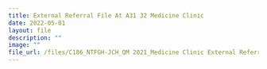 ```yaml
---
title: External Referral File At A31 32 Medicine Clinic
date: 2022-05-01
layout: file
description: ""
image: ""
file_url: /files/C186_NTFGH-JCH_QM 2021_Medicine Clinic External Referral File.pdf
---
```

